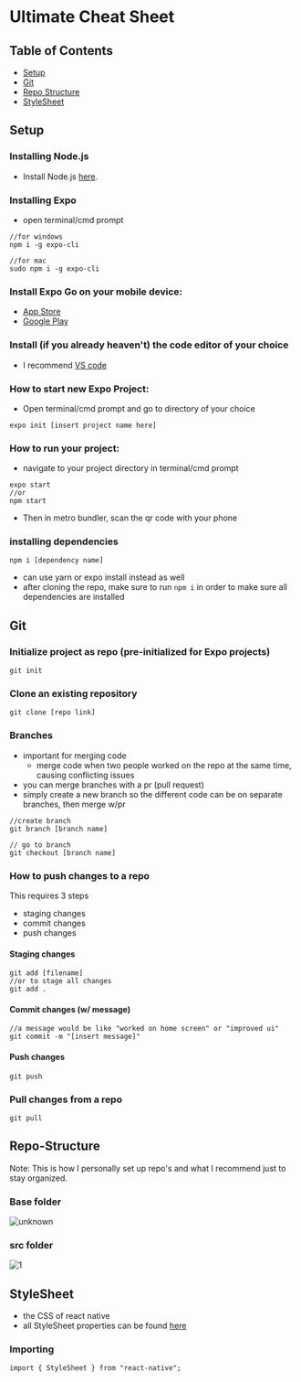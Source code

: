 # Ultimate Cheat Sheet

## Table of Contents
- [Setup](#Setup)
- [Git](#Git)
- [Repo Structure](#Repo-Structure)
- [StyleSheet](#StyleSheet)

## Setup

### Installing Node.js

- Install Node.js [here](https://nodejs.org/en/).

### Installing Expo

- open terminal/cmd prompt
```
//for windows
npm i -g expo-cli

//for mac
sudo npm i -g expo-cli
```

### Install Expo Go on your mobile device:
- [App Store](https://apps.apple.com/us/app/expo-go/id982107779)
- [Google Play](https://play.google.com/store/apps/details?id=host.exp.exponent&hl=en_US&gl=US)

### Install (if you already heaven't) the code editor of your choice
- I recommend [VS code](https://code.visualstudio.com/)

### How to start new Expo Project:
- Open terminal/cmd prompt and go to directory of your choice
```
expo init [insert project name here]
```

### How to run your project:
- navigate to your project directory in terminal/cmd prompt
```
expo start 
//or
npm start
```
- Then in metro bundler, scan the qr code with your phone

### installing dependencies
```
npm i [dependency name]
```
- can use yarn or expo install instead as well
- after cloning the repo, make sure to run ```npm i``` in order to make sure all dependencies are installed

## Git

### Initialize project as repo (pre-initialized for Expo projects)

```
git init
```

### Clone an existing repository

```
git clone [repo link]
```

### Branches
- important for merging code
  - merge code when two people worked on the repo at the same time, causing conflicting issues
- you can merge branches with a pr (pull request)
- simply create a new branch so the different code can be on separate branches, then merge w/pr

```
//create branch
git branch [branch name]

// go to branch
git checkout [branch name]
```

### How to push changes to a repo

This requires 3 steps 
- staging changes
- commit changes
- push changes

#### Staging changes

```
git add [filename]
//or to stage all changes
git add .
```

#### Commit changes (w/ message)

```
//a message would be like "worked on home screen" or "improved ui"
git commit -m "[insert message]"
```

#### Push changes
```
git push
```

### Pull changes from a repo

```
git pull
```

## Repo-Structure

Note: This is how I personally set up repo's and what I recommend just to stay organized.

### Base folder
![unknown](https://user-images.githubusercontent.com/63271391/149857387-ca935bf0-c5f0-4ca5-be31-b746f3dfcde9.png)

### src folder
![1](https://user-images.githubusercontent.com/63271391/149857400-c7148dc3-7bb2-4370-8ba6-34d81619466e.png)


## StyleSheet
- the CSS of react native
- all StyleSheet properties can be found [here](https://github.com/vhpoet/react-native-styling-cheat-sheet)

### Importing 

```
import { StyleSheet } from "react-native";
```
